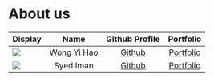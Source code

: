 # About us

| Display                                                   |    Name     |              Github Profile               |               Portfolio                |
|-----------------------------------------------------------|:-----------:|:-----------------------------------------:|:--------------------------------------:|
| ![](https://avatars.githubusercontent.com/u/95235171?v=4) | Wong Yi Hao |   [Github](https://github.com/YHWong20)   |   [Portfolio](docs/team/yhwong20.md)   |
| ![](https://www.google.com/url?sa=i&url=https%3A%2F%2Fcomicvine.gamespot.com%2Fbubbles%2F4005-50544%2F&psig=AOvVaw18ft0IlzINbtVXp3u3Mh5R&ust=1709862831162000&source=images&cd=vfe&opi=89978449&ved=0CBMQjRxqFwoTCPDHlMeF4YQDFQAAAAAdAAAAABAJ) |  Syed Iman  | [Github](https://github.com/imanamirshah) | [Portfolio](docs/team/imanamirshah.md) |